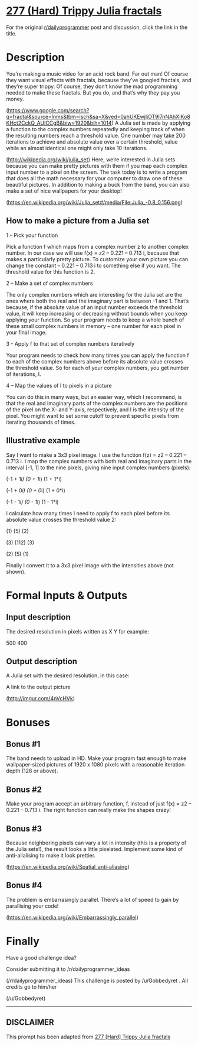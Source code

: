 # [277 (Hard) Trippy Julia fractals](https://www.reddit.com/r/dailyprogrammer/comments/4v5h3u/20160729_challenge_277_hard_trippy_julia_fractals/)

For the original [r/dailyprogrammer](https://www.reddit.com/r/dailyprogrammer/) post and discussion, click the link in the title.

# Description
You’re making a music video for an acid rock band. Far out man! Of course they want visual effects with fractals, because they’ve googled fractals, and they’re super trippy. Of course, they don’t know the mad programming needed to make these fractals. But you do, and that’s why they pay you money.

(https://www.google.com/search?q=fractal&source=lnms&tbm=isch&sa=X&ved=0ahUKEwjljOT9l7nNAhXIKo8KHct2CckQ_AUICCgB&biw=1920&bih=1014)
A Julia set is made by applying a function to the complex numbers repeatedly and keeping track of when the resulting numbers reach a threshold value. One number may take 200 iterations to achieve and absolute value over a certain threshold, value while an almost identical one might only take 10 iterations.

(http://wikipedia.org/wiki/julia_set)
Here, we’re interested in Julia sets because you can make pretty pictures with them if you map each complex input number to a pixel on the screen. The task today is to write a program that does all the math necessary for your computer to draw one of these beautiful pictures. In addition to making a buck from the band, you can also make a set of nice wallpapers for your desktop!

(https://en.wikipedia.org/wiki/Julia_set#/media/File:Julia_-0.8_0.156.png)
## How to make a picture from a Julia set
1 – Pick your function

Pick a function f which maps from a complex number z to another complex number. In our case we will use f(x) = z2 – 0.221 – 0.713 i, because that makes a particularly pretty picture. To customize your own picture you can change the constant – 0.221 – 0.713 i to something else if you want.
The threshold value for this function is 2.

2 – Make a set of complex numbers

The only complex numbers which are interesting for the Julia set are the ones where both the real and the imaginary part is between -1 and 1.  That’s because, if the absolute value of an input number exceeds the threshold value, it will keep increasing or decreasing without bounds when you keep applying your function. So your program needs to keep a whole bunch of these small complex numbers in memory – one number for each pixel in your final image.

3 - Apply f to that set of complex numbers iteratively

Your program needs to check how many times you can apply the function f to each of the complex numbers above before its absolute value crosses the threshold value. So for each of your complex numbers, you get number of iterations, I.

4 – Map the values of I to pixels in a picture

You can do this in many ways, but an easier way, which I recommend, is that the real and imaginary parts of the complex numbers are the positions of the pixel on the X- and Y-axis, respectively, and I is the intensity of the pixel. You might want to set some cutoff to prevent specific pixels from iterating thousands of times.

## Illustrative example
Say I want to make a 3x3 pixel image. I use the function f(z) = z2 – 0.221 – 0.713 i. I map the complex numbers with both real and imaginary parts in the interval [-1, 1] to the nine pixels, giving nine input complex numbers (pixels):

(-1 + 1*i) (0 + 1*i) (1 + 1*i)

(-1 + 0*i) (0 + 0*i) (1 + 0*i)

(-1 - 1*i) (0 - 1*i) (1 - 1*i)

I calculate how many times I need to apply f to each pixel before its absolute value crosses the threshold value 2:

(1) (5) (2)

(3) (112) (3)

(2) (5) (1)

Finally I convert it to a 3x3 pixel image with the intensities above (not shown).

# Formal Inputs & Outputs
## Input description
The desired resolution in pixels written as X Y for example:

500 400

## Output description
A Julia set with the desired resolution, in this case:

A link to the output picture

(http://imgur.com/4nVcHVk)
# Bonuses
## Bonus #1
The band needs to upload in HD. Make your program fast enough to make wallpaper-sized pictures of 1920 x 1080 pixels with a reasonable iteration depth (128 or above).

## Bonus #2
Make your program accept an arbitrary function, f, instead of just f(x) = z2 – 0.221 – 0.713 i. The right function can really make the shapes crazy!

## Bonus #3
Because neighboring pixels can vary a lot in intensity (this is a property of the Julia sets!), the result looks a little pixelated. Implement some kind of anti-alialising to make it look prettier.

(https://en.wikipedia.org/wiki/Spatial_anti-aliasing)
## Bonus #4
The problem is embarrasingly parallel. There’s a lot of speed to gain by parallising your code!

(https://en.wikipedia.org/wiki/Embarrassingly_parallel)
# Finally
Have a good challenge idea?

Consider submitting it to /r/dailyprogrammer_ideas

(/r/dailyprogrammer_ideas)
This challenge is posted by /u/Gobbedyret . All credits go to him/her

(/u/Gobbedyret)

----
## **DISCLAIMER**
This prompt has been adapted from [277 [Hard] Trippy Julia fractals](https://www.reddit.com/r/dailyprogrammer/comments/4v5h3u/20160729_challenge_277_hard_trippy_julia_fractals/
)
